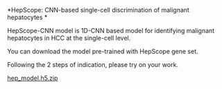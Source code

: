 *HepScope: CNN-based single-cell discrimination of malignant hepatocytes
*

HepScope-CNN model is 1D-CNN based model for identifying malignant hepatocytes in HCC at the single-cell level.

You can download the model pre-trained with HepScope gene set.  

Following the 2 steps of indication, please try on your work.


[hep_model.h5.zip](https://github.com/HepScope/HepScope/files/13783760/hep_model.h5.zip)
